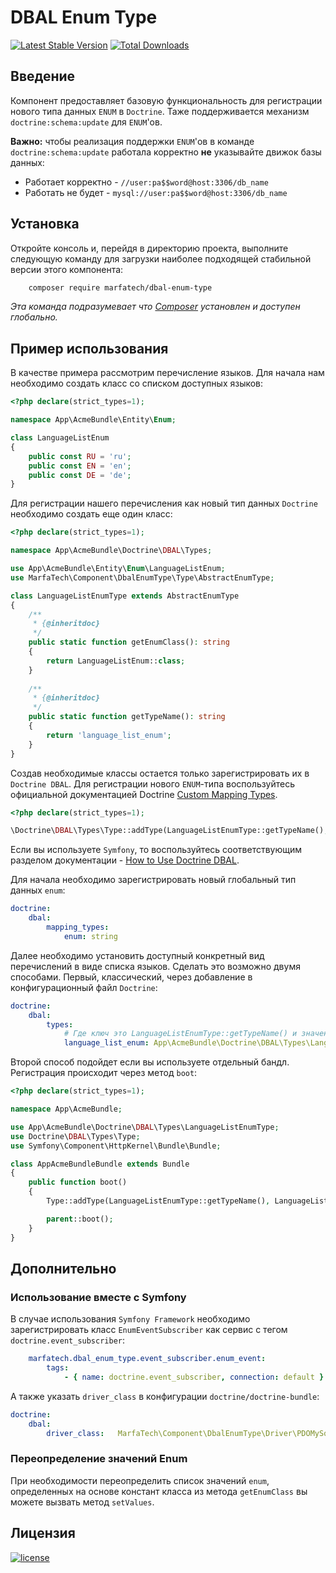 DBAL Enum Type
==============

[![Latest Stable Version](https://poser.pugx.org/marfatech/dbal-enum-type/v/stable)](https://packagist.org/packages/marfatech/dbal-enum-type)
[![Total Downloads](https://poser.pugx.org/marfatech/dbal-enum-type/downloads)](https://packagist.org/packages/marfatech/dbal-enum-type)

Введение
--------

Компонент предоставляет базовую функциональность для регистрации нового типа данных `ENUM` в `Doctrine`.
Таже поддерживается механизм `doctrine:schema:update` для `ENUM`'ов.

**Важно:** чтобы реализация поддержки `ENUM`'ов в команде `doctrine:schema:update` работала корректно
**не** указывайте движок базы данных:
* Работает корректно - `//user:pa$$word@host:3306/db_name`
* Работать не будет - `mysql://user:pa$$word@host:3306/db_name`

Установка
---------

Откройте консоль и, перейдя в директорию проекта, выполните следующую команду для загрузки наиболее подходящей
стабильной версии этого компонента:
```bash
    composer require marfatech/dbal-enum-type
```
*Эта команда подразумевает что [Composer](https://getcomposer.org) установлен и доступен глобально.*

Пример использования
--------------------

В качестве примера рассмотрим перечисление языков. 
Для начала нам необходимо создать класс со списком доступных языков:

```php
<?php declare(strict_types=1);

namespace App\AcmeBundle\Entity\Enum;

class LanguageListEnum
{
    public const RU = 'ru';
    public const EN = 'en';
    public const DE = 'de';
}
```

Для регистрации нашего перечисления как новый тип данных `Doctrine` необходимо создать еще один класс:

```php
<?php declare(strict_types=1);

namespace App\AcmeBundle\Doctrine\DBAL\Types;

use App\AcmeBundle\Entity\Enum\LanguageListEnum;
use MarfaTech\Component\DbalEnumType\Type\AbstractEnumType;

class LanguageListEnumType extends AbstractEnumType
{
    /**
     * {@inheritdoc}
     */
    public static function getEnumClass(): string
    {
        return LanguageListEnum::class;
    }
    
    /**
     * {@inheritdoc}
     */
    public static function getTypeName(): string
    {
        return 'language_list_enum';
    }
}
```

Создав необходимые классы остается только зарегистрировать их в `Doctrine DBAL`.
Для регистрации нового `ENUM`-типа воспользуйтесь официальной документацией Doctrine
[Custom Mapping Types](https://www.doctrine-project.org/projects/doctrine-dbal/en/current/reference/types.html#custom-mapping-types).

```php
<?php declare(strict_types=1);

\Doctrine\DBAL\Types\Type::addType(LanguageListEnumType::getTypeName(), LanguageListEnumType::class);
```

Если вы используете `Symfony`, то воспользуйтесь соответствующим разделом документации -
[How to Use Doctrine DBAL](https://symfony.com/doc/current/doctrine/dbal.html).

Для начала необходимо зарегистрировать новый глобальный тип данных `enum`:

```yaml
doctrine:
    dbal:
        mapping_types:
            enum: string
```

Далее необходимо установить доступный конкретный вид перечислений в виде списка языков.
Сделать это возможно двумя способами. Первый, классический, через добавление в конфигурационный файл `Doctrine`:

```yaml
doctrine:
    dbal:
        types:
            # Где ключ это LanguageListEnumType::getTypeName() и значение LanguageListEnumType::class
            language_list_enum: App\AcmeBundle\Doctrine\DBAL\Types\LanguageListEnumType
```

Второй способ подойдет если вы используете отдельный бандл. Регистрация происходит через метод `boot`:

```php
<?php declare(strict_types=1);

namespace App\AcmeBundle;

use App\AcmeBundle\Doctrine\DBAL\Types\LanguageListEnumType;
use Doctrine\DBAL\Types\Type;
use Symfony\Component\HttpKernel\Bundle\Bundle;

class AppAcmeBundleBundle extends Bundle
{
    public function boot()
    {
        Type::addType(LanguageListEnumType::getTypeName(), LanguageListEnumType::class);

        parent::boot();
    }
}
```

Дополнительно
-------------

### Использование вместе с Symfony

В случае использования `Symfony Framework` необходимо зарегистрировать класс `EnumEventSubscriber` как сервис
с тегом `doctrine.event_subscriber`:

```yaml
    marfatech.dbal_enum_type.event_subscriber.enum_event:
        tags:
            - { name: doctrine.event_subscriber, connection: default }
```

А также указать `driver_class` в конфигурации `doctrine/doctrine-bundle`:

```yaml
doctrine:
    dbal:
        driver_class:   MarfaTech\Component\DbalEnumType\Driver\PDOMySql\EnumAwareDriver
```

### Переопределение значений Enum

При необходимости переопределить список значений `enum`,
определенных на основе констант класса из метода `getEnumClass` вы можете вызвать метод `setValues`.

Лицензия
--------

[![license](https://img.shields.io/badge/License-MIT-green.svg?style=flat-square)](./LICENSE)
